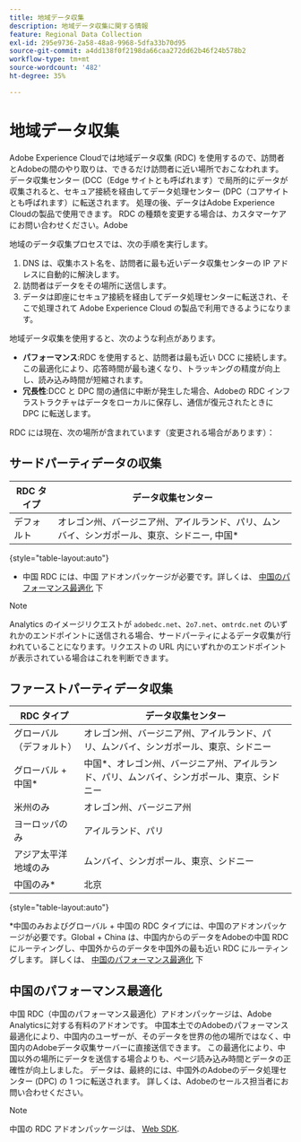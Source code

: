 ```yaml
---
title: 地域データ収集
description: 地域データ収集に関する情報
feature: Regional Data Collection
exl-id: 295e9736-2a58-48a8-9968-5dfa33b70d95
source-git-commit: a4dd138f0f2198da66caa272dd62b46f24b578b2
workflow-type: tm+mt
source-wordcount: '482'
ht-degree: 35%

---
```


# 地域データ収集

Adobe Experience Cloudでは地域データ収集 (RDC) を使用するので、訪問者とAdobeの間のやり取りは、できるだけ訪問者に近い場所でおこなわれます。 データ収集センター (DCC（Edge サイトとも呼ばれます）で局所的にデータが収集されると、セキュア接続を経由してデータ処理センター (DPC（コアサイトとも呼ばれます）に転送されます。 処理の後、データはAdobe Experience Cloudの製品で使用できます。 RDC の種類を変更する場合は、カスタマーケアにお問い合わせください。Adobe

地域のデータ収集プロセスでは、次の手順を実行します。

1. DNS は、収集ホスト名を、訪問者に最も近いデータ収集センターの IP アドレスに自動的に解決します。
1. 訪問者はデータをその場所に送信します。
1. データは即座にセキュア接続を経由してデータ処理センターに転送され、そこで処理されて Adobe Experience Cloud の製品で利用できるようになります。

地域データ収集を使用すると、次のような利点があります。

* **パフォーマンス**:RDC を使用すると、訪問者は最も近い DCC に接続します。 この最適化により、応答時間が最も速くなり、トラッキングの精度が向上し、読み込み時間が短縮されます。
* **冗長性**:DCC と DPC 間の通信に中断が発生した場合、Adobeの RDC インフラストラクチャはデータをローカルに保存し、通信が復元されたときに DPC に転送します。

RDC には現在、次の場所が含まれています（変更される場合があります）：

## サードパーティデータの収集

| RDC タイプ | データ収集センター |
| --- | --- |
| デフォルト | オレゴン州、バージニア州、アイルランド、パリ、ムンバイ、シンガポール、東京、シドニー, 中国* |

{style="table-layout:auto"}

* 中国 RDC には、中国 アドオンパッケージが必要です。詳しくは、 [中国のパフォーマンス最適化](#china-performance-optimization) 下

>[!NOTE]
>
>Analytics のイメージリクエストが `adobedc.net`、`2o7.net`、`omtrdc.net` のいずれかのエンドポイントに送信される場合、サードパーティによるデータ収集が行われていることになります。リクエストの URL 内にいずれかのエンドポイントが表示されている場合はこれを判断できます。

## ファーストパーティデータ収集

| RDC タイプ | データ収集センター |
| --- | --- |
| グローバル（デフォルト） | オレゴン州、バージニア州、アイルランド、パリ、ムンバイ、シンガポール、東京、シドニー |
| グローバル + 中国* | 中国*、オレゴン州、バージニア州、アイルランド、パリ、ムンバイ、シンガポール、東京、シドニー |
| 米州のみ | オレゴン州、バージニア州 |
| ヨーロッパのみ | アイルランド、パリ |
| アジア太平洋地域のみ | ムンバイ、シンガポール、東京、シドニー |
| 中国のみ* | 北京 |

{style="table-layout:auto"}

*中国のみおよびグローバル + 中国の RDC タイプには、中国のアドオンパッケージが必要です。Global + China は、中国内からのデータをAdobeの中国 RDC にルーティングし、中国外からのデータを中国外の最も近い RDC にルーティングします。 詳しくは、 [中国のパフォーマンス最適化](#china-performance-optimization) 下

## 中国のパフォーマンス最適化

中国 RDC（中国のパフォーマンス最適化）アドオンパッケージは、Adobe Analyticsに対する有料のアドオンです。 中国本土でのAdobeのパフォーマンス最適化により、中国内のユーザーが、そのデータを世界の他の場所ではなく、中国内のAdobeデータ収集サーバーに直接送信できます。 この最適化により、中国以外の場所にデータを送信する場合よりも、ページ読み込み時間とデータの正確性が向上しました。 データは、最終的には、中国外のAdobeのデータ処理センター (DPC) の 1 つに転送されます。 詳しくは、Adobeのセールス担当者にお問い合わせください。

>[!NOTE]
>
>中国の RDC アドオンパッケージは、 [Web SDK](/help/implement/aep-edge/overview.md).

